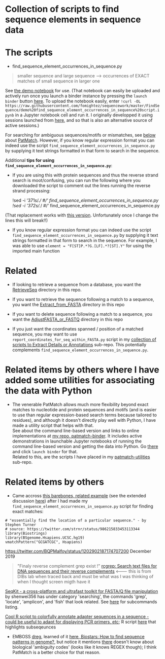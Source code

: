 # Collection of scripts to find sequence elements in sequence data

# The scripts

* find_sequence_element_occurrences_in_sequence.py
> smaller sequence and large sequence --> occurrences of EXACT matches of small sequence in larger one

See [the demo notebook](https://nbviewer.jupyter.org/github/fomightez/sequencework/blob/master/FindSequence/demo%20find_sequence_element_occurrences_in_sequence%20script.ipynb) for use. (That notebook can easily be uploaded and actively run once you launch a binder instance by pressing the `launch binder` button [here](https://github.com/fomightez/cl_sq_demo-binder).  To upload the notebook easily, enter `!curl -OL https://raw.githubusercontent.com/fomightez/sequencework/master/FindSequence/demo%20find_sequence_element_occurrences_in_sequence%20script.ipynb` in a Jupyter notebook cell and run it. I originally developped it using sessions launched from [here](https://github.com/fomightez/qgrid-notebooks), and so that is also an alternative source of active sessions.)

For searching for ambiguous sequences/motifs or mismatches, see [below](#related-items-by-others-where-i-have-added-some-utilities-for-associating-the-data-with-python) about [PatMatch](https://github.com/fomightez/patmatch-binder). However, if you know regular expression format you can indeed use the script `find_sequence_element_occurrences_in_sequence.py` by supplying it text strings formatted in that form to search in the sequence.

Additional **tips for using `find_sequence_element_occurrences_in_sequence.py`**:
- If you are using this with protein sequences and thus the reverse strand search is moot/confusing, you can run the following where you downloaded the script to comment out the lines running the reverse strand processing: 

  !sed -i '371s/.*/    #/' find_sequence_element_occurrences_in_sequence.py  
  !sed -i '372s/.*/    #/' find_sequence_element_occurrences_in_sequence.py

(That replacement works with [this version](https://github.com/fomightez/sequencework/commit/effaf12354468c9b0288f5c3eca129192f70d350). Unfortunately once I change the lines this will break!!)
- If you know regular expression format you can indeed use the script `find_sequence_element_occurrences_in_sequence.py` by supplying it text strings formatted in that form to search in the sequence. For example, I was able to use `element = "F[ST]P.*?G.[LF].*?[ST].Y"` for using the imported main function

# Related

- If looking to retrieve a sequence from a database, you want the [RetrieveSeq](https://github.com/fomightez/sequencework/tree/master/RetrieveSeq) directory in this repo.

- If you want to retrieve the sequence following a match to a sequence, you want the [Extract_from_FASTA](https://github.com/fomightez/sequencework/tree/master/Extract_from_FASTA) directory in this repo

- If you want to delete sequence following a match to a sequence, you want the [AdjustFASTA_or_FASTQ](https://github.com/fomightez/sequencework/tree/master/AdjustFASTA_or_FASTQ) directory in this repo

- If you just want the coordinates spanned / position of a matched sequence, you may want to use `report_coordinates_for_seq_within_FASTA.py` script in my [collection of scripts to Extract Details or Annotations](https://github.com/fomightez/sequencework/tree/master/Extract_Details_or_Annotation) sub-repo. This potentially complements `find_sequence_element_occurrences_in_sequence.py`.


# Related items by others where I have added some utilities for associating the data with Python

- The venerable PatMatch allows much more flexibility beyond exact matches to nucleotide and protein sequences and motifs (and is easier to use than regular expression-based search terms because tailored to residues), and although it doesn't directly play well with Python, I have made a utility script that helps with that.  
See about the command line-based version and links to online implementations at [my repo, patmatch-binder](https://github.com/fomightez/patmatch-binder). It includes active demonstrations in launchable Jupyter notebooks of running the command line-based version and getting the data into Python. Go [there](https://github.com/fomightez/patmatch-binder) and click `launch binder` for that.  
Related to this, are the scripts I have placed in my [patmatch-utilities](https://github.com/fomightez/sequencework/tree/master/patmatch-utilities) sub-repo.


# Related items by others

- Came accross [this barebones, related example](https://twitter.com/strnr/status/986215833453113344) (see the extended discussion [here](https://twitter.com/strnr/status/986167127941042177)) after I had made my `find_sequence_element_occurrences_in_sequence.py` script for finding exact matches:

```
# "essentially find the location of a particular sequence." - by Stephen Turner
# source: https://twitter.com/strnr/status/986215833453113344
library(Biostrings)
library(BSgenome.Hsapiens.UCSC.hg19)
vmatchPattern("GCGATCGC", Hsapiens)
```
https://twitter.com/BQPMalfoy/status/1202902187174707200     December 2019
>"Finaly reverse complement grep exist !"
[rcgrep: Search text files for DNA sequences and their reverse complements](https://github.com/dib-lab/rcgrep)  <--- this is from DIBs lab when traced back and must be what was I was thinking of when I thought screen migth have it

[SeqKit - a cross-platform and ultrafast toolkit for FASTA/Q file manipulation](https://github.com/shenwei356/seqkit) by shenwei356 has under category 'searching', the commands 'grep', 'locate', 'amplicon', and 'fish' that look related. See [here](https://github.com/shenwei356/seqkit#subcommands) for subcommands listing.


[Cool R script to colorfully annotate adapter sequences in a sequence - could be useful to adapt for displaying PCR primers, etc](https://twitter.com/clintcodesbio/status/1339947174239612929); R script [here](https://gitlab.com/gringer/bioinfscripts/-/blob/master/read_annotator.r) that highlights subseqeunces

- EMBOSS [dreg](http://emboss.sourceforge.net/apps/cvs/emboss/apps/dreg.html), learned of it [here, Biostars: How to find sequence patterns in genome?](https://www.biostars.org/p/173760/#173886), but notice it mentions [there](https://www.biostars.org/p/173760/#173886) doesn't know about biological 'ambiguity codes' (looks like it knows REGEX though); I think PatMatch is a better choice for that reason.


